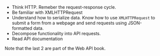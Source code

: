 
- Think HTTP. Remeber the request-response cycle.
- Be familiar with XMLHTTPRequest
- Understand how to serialize data. Know how to use `XMLHTTPRequest` to submit a form from a webpage and send requests using JSON-formatted data.
- Decompose functionality into API requests.
- Read API documentation

Note that the last 2 are part of the Web API book.


